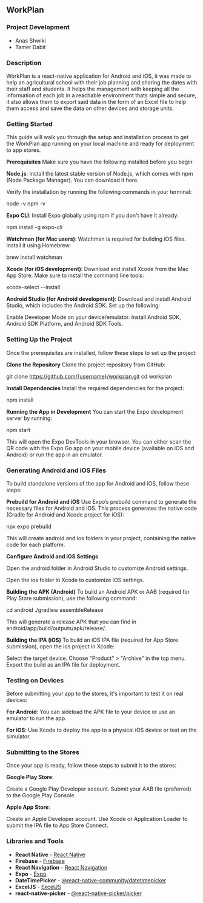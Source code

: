 ## WorkPlan

### Project Development

- Anas Shwiki
- Tamer Dabit

### Description

WorkPlan is a react-native application for Android and iOS, it was made to help an agricultural school with their job planning and sharing the dates
with their staff and students. It helps the management with keeping all the information of each job in a reachable environment thats simple and secure,
it also allows them to export said data in the form of an Excel file to help them access and save the data on other devices and storage units.

### Getting Started

This guide will walk you through the setup and installation process to get the WorkPlan app running on your local machine and ready for deployment to app stores.

**Prerequisites**
Make sure you have the following installed before you begin:

**Node.js**: Install the latest stable version of Node.js, which comes with npm (Node Package Manager). You can download it here.

Verify the installation by running the following commands in your terminal:

node -v
npm -v

**Expo CLI**: Install Expo globally using npm if you don't have it already:

npm install -g expo-cli

**Watchman (for Mac users)**: Watchman is required for building iOS files. Install it using Homebrew:

brew install watchman

**Xcode (for iOS development)**: Download and install Xcode from the Mac App Store. Make sure to install the command line tools:

xcode-select --install

**Android Studio (for Android development)**: Download and install Android Studio, which includes the Android SDK. Set up the following:

Enable Developer Mode on your device/emulator.
Install Android SDK, Android SDK Platform, and Android SDK Tools.

### Setting Up the Project

Once the prerequisites are installed, follow these steps to set up the project:

**Clone the Repository** Clone the project repository from GitHub:

git clone https://github.com/{username}/workplan.git
cd workplan

**Install Dependencies** Install the required dependencies for the project:

npm install

**Running the App in Development** You can start the Expo development server by running:

npm start

This will open the Expo DevTools in your browser. You can either scan the QR code with the Expo Go app on your mobile device (available on iOS and Android) or run the app in an emulator.

### Generating Android and iOS Files

To build standalone versions of the app for Android and iOS, follow these steps:

**Prebuild for Android and iOS** Use Expo’s prebuild command to generate the necessary files for Android and iOS. This process generates the native code (Gradle for Android and Xcode project for iOS):

npx expo prebuild

This will create android and ios folders in your project, containing the native code for each platform.

**Configure Android and iOS Settings**

Open the android folder in Android Studio to customize Android settings.

Open the ios folder in Xcode to customize iOS settings.

**Building the APK (Android)** To build an Android APK or AAB (required for Play Store submission), use the following command:

cd android
./gradlew assembleRelease

This will generate a release APK that you can find in android/app/build/outputs/apk/release/.

**Building the IPA (iOS)** To build an iOS IPA file (required for App Store submission), open the ios project in Xcode:

Select the target device.
Choose "Product" > "Archive" in the top menu.
Export the build as an IPA file for deployment.

### Testing on Devices

Before submitting your app to the stores, it's important to test it on real devices:

**For Android**: You can sideload the APK file to your device or use an emulator to run the app.

**For iOS**: Use Xcode to deploy the app to a physical iOS device or test on the simulator.

### Submitting to the Stores

Once your app is ready, follow these steps to submit it to the stores:

**Google Play Store**:

Create a Google Play Developer account.
Submit your AAB file (preferred) to the Google Play Console.

**Apple App Store**:

Create an Apple Developer account.
Use Xcode or Application Loader to submit the IPA file to App Store Connect.

### Libraries and Tools

- **React Native** - [React Native](https://reactnative.dev/)
- **Firebase** - [Firebase](https://firebase.google.com/)
- **React Navigation** - [React Navigation](https://reactnavigation.org/)
- **Expo** - [Expo](https://expo.dev/)
- **DateTimePicker** - [@react-native-community/datetimepicker](https://github.com/react-native-datetimepicker/datetimepicker)
- **ExcelJS** - [ExcelJS](https://github.com/exceljs/exceljs)
- **react-native-picker** - [@react-native-picker/picker](https://github.com/react-native-picker/picker)
